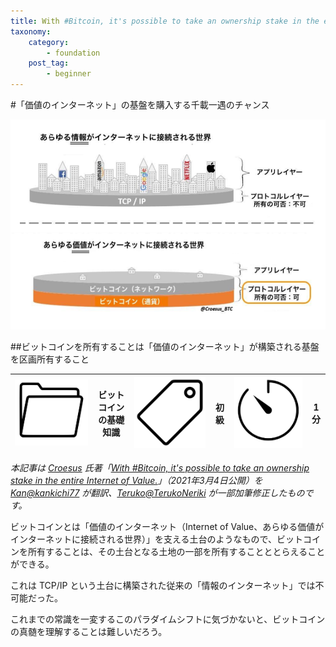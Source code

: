```yaml
---
title: With #Bitcoin, it's possible to take an ownership stake in the entire Internet of Value
taxonomy:
    category:
        - foundation
    post_tag:
        - beginner
---
```


#「価値のインターネット」の基盤を購入する千載一遇のチャンス

![ビットコインは「価値のインターネット」の基盤](/_images/with-bitcoin-it-is-possible-to-take-an-ownership-stake-in-the-entire-lov.png)

##ビットコインを所有することは「価値のインターネット」が構築される基盤を区画所有すること

|  ![Category](_images/category.png)  |  ビットコインの基礎知識  |  ![Tag](_images/tag.png)  |  初級  | ![Time](_images/timer.png)  |  1分  |
| ---- | ---- | ---- | ---- | ---- | ---- |

*本記事は [Croesus](https://twitter.com/Croesus_BTC) 氏著「[With #Bitcoin, it's possible to take an ownership stake in the entire Internet of Value.](https://twitter.com/Croesus_BTC/status/1367165017280237569)」（2021年3月4日公開）を [Kan@kankichi77](https://twitter.com/kankichi77) が翻訳、[Teruko@TerukoNeriki](https://twitter.com/TerukoNeriki) が一部加筆修正したものです。*

<p>ビットコインとは「価値のインターネット（Internet of Value、あらゆる価値がインターネットに接続される世界）」を支える土台のようなもので、ビットコインを所有することは、その土台となる土地の一部を所有することととらえることができる。</p>
<p>これは TCP/IP という土台に構築された従来の「情報のインターネット」では不可能だった。</p>
<p>これまでの常識を一変するこのパラダイムシフトに気づかないと、ビットコインの真髄を理解することは難しいだろう。</p>
